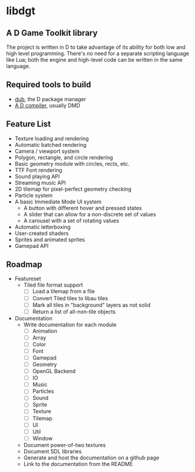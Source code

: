 # libdgt

## A D Game Toolkit library

The project is written in D to take advantage of its ability for both low and high level programming. There's no need for a separate scripting language like Lua; both the engine and high-level code can be written in the same language.

## Required tools to build

- [dub](https://code.dlang.org/download), the D package manager
- [A D compiler](https://dlang.org/download.html), usually DMD

## Feature List

- Texture loading and rendering
- Automatic batched rendering
- Camera / viewport system
- Polygon, rectangle, and circle rendering
- Basic geometry module with circles, rects, etc.
- TTF Font rendering
- Sound playing API
- Streaming music API
- 2D tilemap for pixel-perfect geometry checking
- Particle system
- A basic Immediate Mode UI system
	- A button with different hover and pressed states
	- A slider that can allow for a non-discrete set of values
	- A carousel with a set of rotating values
- Automatic letterboxing
- User-created shaders
- Sprites and animated sprites
- Gamepad API

## Roadmap

- Featureset
	- Tiled file format support
        - [ ] Load a tilemap from a file
        - [ ] Convert Tiled tiles to libau tiles
        - [ ] Mark all tiles in "background" layers as not solid
        - [ ] Return a list of all-non-tile objects
- Documentation
	- Write documentation for each module
        - [ ] Animation
        - [ ] Array
        - [ ] Color
        - [ ] Font
        - [ ] Gamepad
        - [ ] Geometry
        - [ ] OpenGL Backend
        - [ ] IO
        - [ ] Music
        - [ ] Particles
        - [ ] Sound
        - [ ] Sprite
        - [ ] Texture
        - [ ] Tilemap
        - [ ] UI
        - [ ] Util
        - [ ] Window
	- Document power-of-two textures
	- Document SDL libraries
	- Generate and host the documentation on a github page
	- Link to the documentation from the README

